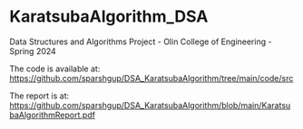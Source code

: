 # KaratsubaAlgorithm_DSA
Data Structures and Algorithms Project - Olin College of Engineering - Spring 2024

The code is available at: https://github.com/sparshgup/DSA_KaratsubaAlgorithm/tree/main/code/src

The report is at: https://github.com/sparshgup/DSA_KaratsubaAlgorithm/blob/main/KaratsubaAlgorithmReport.pdf
